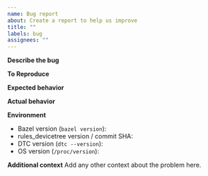 ```yaml
---
name: Bug report
about: Create a report to help us improve
title: ""
labels: bug
assignees: ""
---
```


**Describe the bug**

<!-- A clear and concise description of what the bug is. -->

**To Reproduce**

<!-- Steps to reproduce the behavior. -->

**Expected behavior**

<!-- A clear and concise description of what you expected to happen. -->

**Actual behavior**

<!-- What happened instead? -->

**Environment**

- Bazel version (`bazel version`):
- rules_devicetree version / commit SHA:
- DTC version (`dtc --version`):
- OS version (`/proc/version`):

**Additional context**
Add any other context about the problem here.
